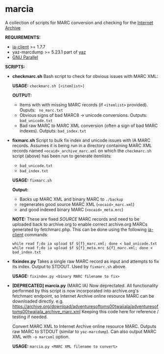 # marcia
A collection of scripts for MARC conversion and checking for the [Internet Archive](https://github.com/internetarchive)

**REQUIREMENTS:**
* [ia-client](https://github.com/jjjake/internetarchive)	>= 1.7.7
* yaz-marcdump	>= 5.23.1	part of [yaz](https://www.indexdata.com/resources/software/yaz/)
* [GNU Parallel](https://www.gnu.org/software/parallel/)

**SCRIPTS:**
* **checkmarc.sh**
  Bash script to check for obvious issues with MARC XML:
  
  **USAGE:** `checkmarc.sh [<itemlist>]`
  
  **OUTPUT:**
  * Items with with missing MARC records (if `<itemlist>` provided). Ouputs: ` no_marc.txt`
  * Obvious signs of bad MARC8 -> unicode conversions. Outputs: `bad_unicode.txt`
  * Bad raw MARC to MARC XML conversion (often a sign of bad MARC indexes). Outputs: `bad_index.txt`

* **fixmarc.sh**
  Script to bulk fix index and unicode issues with IA MARC records.
  Assumes it is being run in a directory containing MARC XML records named `<ocaid>_archive_marc.xml`
  on which the `checkmarc.sh` script (above) has been run to generate itemlists:
    * `bad_unicode.txt` 
    * `bad_index.txt`
  
  **USAGE:** `fixmarc.sh` 

  **Output:**
    * Backs up MARC XML and binary MARC to `./backup`
    * regenerates good source MARC XML (`<ocaid>_marc.xml`)
    * and good indexed binary MARC (`<ocaid>_meta.mrc`)

  **NOTE:** These are fixed _SOURCE_ MARC records and need to be uploaded
  back to archive.org to enable correct archive.org MARCs generated
  by fetchmarc.php. This can be done using the following [ia-client](https://github.com/jjjake/internetarchive) commands:
  ```
  while read f;do ia upload $f ${f}_marc.xml; done < bad_unicode.txt
  while read f;do ia upload $f ${f}_meta.mrc ${f}_marc.xml; done < bad_index.txt
  ```

* **fixindex.py**
  Takes a single raw MARC record as input and attempts to fix its index. Output to STDOUT. Used by `fixmarc.sh` above.

  **USAGE:** `fixindex.py <binary MARC filename to fix>`

* **[DEPRECATED] marcia.py** (MARC IA)
  Now deprectated. All functionality performed by this script is now incorporated into archive.org's fetchmarc endpoint, so Internet Archive online resource MARC can be downloaded directly. e.g. https://archive.org/download/adventuresoftoms00twaiiala/adventuresoftoms00twaiiala_archive_marc.xml Keeping this code here for reference / testing if needed.

  Convert MARC XML to Internet Archive online resource MARC. Outputs raw MARC to STDOUT (similar to `yaz-marcdump`).
  Can also output MARC XML with `-o marcxml` option.

  **USAGE:** `marcia.py <MARC XML filename to convert>`
